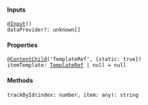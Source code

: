 
#### Inputs

<pre><code>@<a href="https://angular.io/api/core/Input">Input</a>()
dataProvider?: unknown[]</code></pre>


#### Properties

<pre><code>@<a href="https://angular.io/api/core/ContentChild">ContentChild</a>('TemplateRef', {static: true})
itemTemplate: <a href="https://angular.io/api/core/TemplateRef">TemplateRef</a><any> | null = null</code></pre>


#### Methods

```
trackById(index: number, item: any): string
```
